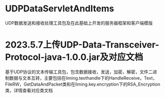 # UDPDataServletAndItems
UDP数据发送和接收处理工具包及在此基础上开发的服务器框架和客户端模版
# 2023.5.7上传UDP-Data-Transceiver-Protocol-java-1.0.0.jar及对应文档
基于UDP协议的文本传输工具包，包含数据接收，发送，加密，解密，文件二进制数据与文本互转，主要包括在liming.texthandle下的HandleReceive，Text，FileRW，GetDataAndPacket类和在liming.key.encryption下的RSA_Encryption类，详情查看对应类文档
